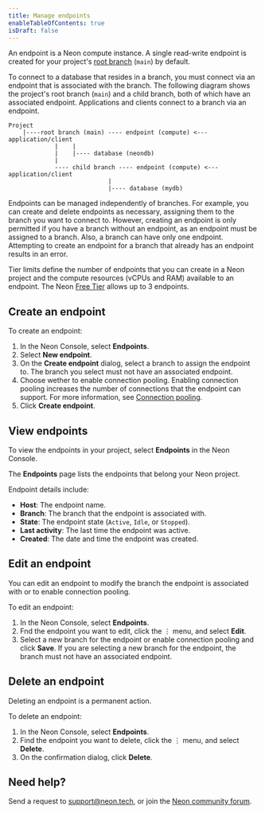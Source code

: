 ```yaml
---
title: Manage endpoints
enableTableOfContents: true
isDraft: false
---
```


An endpoint is a Neon compute instance. A single read-write endpoint is created for your project's [root branch](../../reference/glossary/#root-branch) (`main`) by default.

To connect to a database that resides in a branch, you must connect via an endpoint that is associated with the branch. The following diagram shows the project's root branch (`main`) and a child branch, both of which have an associated endpoint. Applications and clients connect to a branch via an endpoint.

```text
Project
    |----root branch (main) ---- endpoint (compute) <--- application/client
             |    |
             |    |---- database (neondb)
             |
             ---- child branch ---- endpoint (compute) <--- application/client
                            |
                            |---- database (mydb)  
```

Endpoints can be  managed independently of branches. For example, you can create and delete endpoints as necessary, assigning them to the branch you want to connect to. However, creating an endpoint is only permitted if you have a branch without an endpoint, as an endpoint must be assigned to a branch. Also, a branch can have only one endpoint. Attempting to create an endpoint for a branch that already has an endpoint results in an error.

Tier limits define the number of endpoints that you can create in a Neon project and the compute resources (vCPUs and RAM) available to an endpoint. The Neon [Free Tier](../../introduction/technical-preview-free-tier) allows up to 3 endpoints.

## Create an endpoint

To create an endpoint:

1. In the Neon Console, select **Endpoints**.
1. Select **New endpoint**.
1. On the **Create endpoint** dialog, select a branch to assign the endpoint to. The branch you select must not have an associated endpoint.
1. Choose wether to enable connection pooling. Enabling connection pooling increases the number of connections that the endpoint can support. For more information, see [Connection pooling](../../connect/connection-pooling).
1. Click **Create endpoint**.

## View endpoints

To view the endpoints in your project, select **Endpoints** in the Neon Console.

The **Endpoints** page lists the endpoints that belong your Neon project.

Endpoint details include:

- **Host**: The endpoint name.
- **Branch**: The branch that the endpoint is associated with.
- **State**: The endpoint state (`Active`, `Idle`, or `Stopped`).
- **Last activity**: The last time the endpoint was active.
- **Created**: The date and time the endpoint was created.

## Edit an endpoint

You can edit an endpoint to modify the branch the endpoint is associated with or to enable connection pooling.

To edit an endpoint:

1. In the Neon Console, select **Endpoints**.
1. Fnd the endpoint you want to edit, click the &#8942; menu, and select **Edit**.
1. Select a new branch for the endpoint or enable connection pooling and click **Save**. If you are selecting a new branch for the endpoint, the branch must not have an associated endpoint.

## Delete an endpoint

Deleting an endpoint is a permanent action.

To delete an endpoint:

1. In the Neon Console, select **Endpoints**.
1. Find the endpoint you want to delete, click the &#8942; menu, and select **Delete**.
1. On the confirmation dialog, click **Delete**.

## Need help?

Send a request to [support@neon.tech](mailto:support@neon.tech), or join the [Neon community forum](https://community.neon.tech/).
